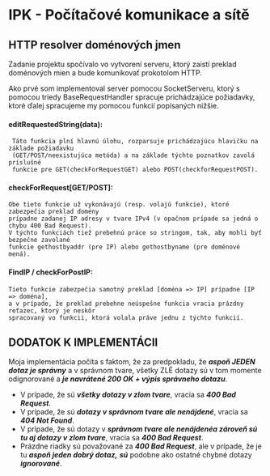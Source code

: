 # IPK - Počítačové komunikace a sítě
## HTTP resolver doménových jmen
Zadanie projektu spočívalo vo vytvorení serveru, ktorý zaistí preklad doménových mien a bude komunikovať prokotolom HTTP.

Ako prvé som implementoval server pomocou SocketServeru, ktorý s pomocou triedy BaseRequestHandler spracuje prichádzajúce požiadavky, ktoré ďalej spracujeme my pomocou funkcií popísaných nižšie.

#### editRequestedString(data):
	 Táto funkcia plní hlavnú úlohu, rozparsuje prichádzajúcu hlavičku na základe požiadavku
	 (GET/POST/neexistujúca metóda) a na základe týchto poznatkov zavolá príslušné 
	 funkcie pre GET(checkForRequestGET) alebo POST(checkforRequestPOST).
#### checkForRequest[GET/POST]:
	Obe tieto funkcie už vykonávajú (resp. volajú funkcie), ktoré zabezpečia preklad domény  
	prípadne zadanej IP adresy v tvare IPv4 (v opačnom prípade sa jedná o chybu 400 Bad Request).
	V týchto funkciách tiež prebehnú práce so stringom, tak, aby mohli byť bezpečne zavolané
	funkcie gethostbyaddr (pre IP) alebo gethostbyname (pre doménové mená).
#### FindIP / checkForPostIP:
	Tieto funkcie zabezpečia samotný preklad [doména => IP] prípadne [IP => doména],
	a v prípade, že preklad prebehne neúspešne funkcia vracia prázdny reťazec, ktorý je neskôr
	spracovaný vo funkcii, ktorá volala práve jednu z týchto funkcií.
## DODATOK K IMPLEMENTÁCII
Moja implementácia počíta s faktom, že  za predpokladu, že ***aspoň JEDEN dotaz je správny*** a v správnom tvare, všetky ZLÉ dotazy sú v tom momente odignorované a ***je navrátené 200 OK + výpis správneho dotazu***.
+ V prípade, že sú ***všetky dotazy v zlom tvare***, vracia sa ***400 Bad Request***.
+ V prípade, že sú ***dotazy v správnom tvare ale nenájdené***, vracia sa ***404 Not Found***.
+ V prípade, že sú dotazy v ***správnom tvare ale nenájdenéa zároveň sú tu aj dotazy v zlom tvare***, vracia sa ***400 Bad Request***.
+ Prázdne riadky sú považované za ***400 Bad Request***, ale v prípade, že je tu ***aspoň jeden dobrý dotaz,*** ***sú*** podobne ako ostatné chybné dotazy ***ignorované***.
